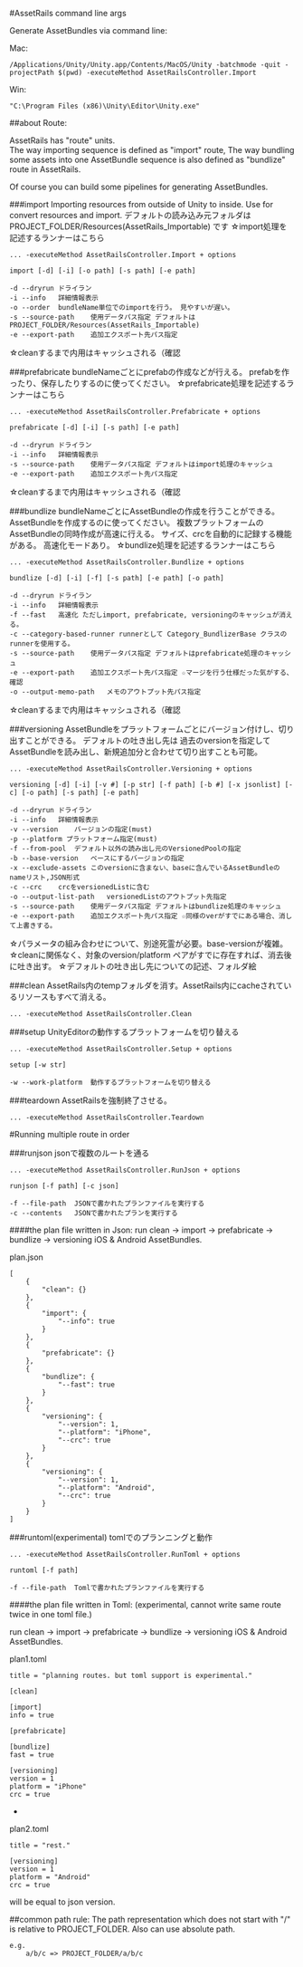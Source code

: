 #AssetRails command line args


Generate AssetBundles via command line:

Mac:

	/Applications/Unity/Unity.app/Contents/MacOS/Unity -batchmode -quit -projectPath $(pwd) -executeMethod AssetRailsController.Import

Win:

	"C:\Program Files (x86)\Unity\Editor\Unity.exe"


##about Route:

AssetRails has "route" units.  
The way importing sequence is defined as "import" route,
The way bundling some assets into one AssetBundle sequence is also defined as "bundlize" route in AssetRails.  

Of course you can build some pipelines for generating AssetBundles.




###import
Importing resources from outside of Unity to inside.
Use for convert resources and import.
デフォルトの読み込み元フォルダは PROJECT_FOLDER/Resources(AssetRails_Importable) です
☆import処理を記述するランナーはこちら


	... -executeMethod AssetRailsController.Import + options

	import [-d] [-i] [-o path] [-s path] [-e path]

	-d --dryrun	ドライラン
	-i --info	詳細情報表示
	-o --order	bundleName単位でのimportを行う。 見やすいが遅い。
	-s --source-path	使用データパス指定 デフォルトは PROJECT_FOLDER/Resources(AssetRails_Importable)
	-e --export-path	追加エクスポート先パス指定


☆cleanするまで内用はキャッシュされる（確認


###prefabricate
bundleNameごとにprefabの作成などが行える。
prefabを作ったり、保存したりするのに使ってください。
☆prefabricate処理を記述するランナーはこちら

	... -executeMethod AssetRailsController.Prefabricate + options

	prefabricate [-d] [-i] [-s path] [-e path]

	-d --dryrun	ドライラン
	-i --info	詳細情報表示
	-s --source-path	使用データパス指定 デフォルトはimport処理のキャッシュ
	-e --export-path	追加エクスポート先パス指定


☆cleanするまで内用はキャッシュされる（確認

###bundlize
bundleNameごとにAssetBundleの作成を行うことができる。
AssetBundleを作成するのに使ってください。
複数プラットフォームのAssetBundleの同時作成が高速に行える。
サイズ、crcを自動的に記録する機能がある。
高速化モードあり。
☆bundlize処理を記述するランナーはこちら

	... -executeMethod AssetRailsController.Bundlize + options

	bundlize [-d] [-i] [-f] [-s path] [-e path] [-o path]

	-d --dryrun	ドライラン
	-i --info	詳細情報表示
	-f --fast	高速化 ただしimport, prefabricate, versioningのキャッシュが消える。
	-c --category-based-runner runnerとして Category_BundlizerBase クラスのrunnerを使用する。
	-s --source-path	使用データパス指定 デフォルトはprefabricate処理のキャッシュ
	-e --export-path	追加エクスポート先パス指定 ☆マージを行う仕様だった気がする、確認
	-o --output-memo-path	メモのアウトプット先パス指定

☆cleanするまで内用はキャッシュされる（確認

###versioning
AssetBundleをプラットフォームごとにバージョン付けし、切り出すことができる。
デフォルトの吐き出し先は
過去のversionを指定してAssetBundleを読み出し、新規追加分と合わせて切り出すことも可能。

	... -executeMethod AssetRailsController.Versioning + options

	versioning [-d] [-i] [-v #] [-p str] [-f path] [-b #] [-x jsonlist] [-c] [-o path] [-s path] [-e path]

	-d --dryrun	ドライラン
	-i --info	詳細情報表示
	-v --version	バージョンの指定(must)
	-p --platform プラットフォーム指定(must)
	-f --from-pool	デフォルト以外の読み出し元のVersionedPoolの指定
	-b --base-version	ベースにするバージョンの指定
	-x --exclude-assets	このversionに含まない、baseに含んでいるAssetBundleのnameリスト,JSON形式
	-c --crc	crcをversionedListに含む
	-o --output-list-path	versionedListのアウトプット先指定
	-s --source-path	使用データパス指定 デフォルトはbundlize処理のキャッシュ
	-e --export-path	追加エクスポート先パス指定 ☆同様のverがすでにある場合、消して上書きする。

☆パラメータの組み合わせについて、別途死霊が必要。base-versionが複雑。
☆cleanに関係なく、対象のversion/platform ペアがすでに存在すれば、消去後に吐き出す。
☆デフォルトの吐き出し先についての記述、フォルダ絵


###clean
AssetRails内のtempフォルダを消す。AssetRails内にcacheされているリソースもすべて消える。

	... -executeMethod AssetRailsController.Clean


###setup
UnityEditorの動作するプラットフォームを切り替える

	... -executeMethod AssetRailsController.Setup + options

	setup [-w str]

	-w --work-platform	動作するプラットフォームを切り替える

###teardown
AssetRailsを強制終了させる。

	... -executeMethod AssetRailsController.Teardown


#Running multiple route in order

###runjson
jsonで複数のルートを通る

	... -executeMethod AssetRailsController.RunJson + options

	runjson [-f path] [-c json]

	-f --file-path	JSONで書かれたプランファイルを実行する
	-c --contents	JSONで書かれたプランを実行する

####the plan file written in Json:
run clean -> import -> prefabricate -> bundlize -> versioning iOS & Android AssetBundles.

plan.json

```
[
    {
        "clean": {}
    },
    {
        "import": {
            "--info": true
        }
    },
    {
        "prefabricate": {}
    },
    {
        "bundlize": {
            "--fast": true
        }
    },
    {
        "versioning": {
            "--version": 1,
            "--platform": "iPhone",
            "--crc": true
        }
    },
    {
        "versioning": {
            "--version": 1,
            "--platform": "Android",
            "--crc": true
        }
    }
]
```


###runtoml(experimental)
tomlでのプランニングと動作

	... -executeMethod AssetRailsController.RunToml + options

	runtoml [-f path]

	-f --file-path	Tomlで書かれたプランファイルを実行する



####the plan file written in Toml: (experimental, cannot write same route twice in one toml file.)

run clean -> import -> prefabricate -> bundlize -> versioning iOS & Android AssetBundles.

plan1.toml

```
title = "planning routes. but toml support is experimental."

[clean]

[import]
info = true

[prefabricate]

[bundlize]
fast = true

[versioning]
version = 1
platform = "iPhone"
crc = true
```

+

plan2.toml

```
title = "rest."

[versioning]
version = 1
platform = "Android"
crc = true
```

will be equal to json version.


##common path rule:
The path representation which does not start with "/" is relative to PROJECT_FOLDER.
Also can use absolute path.

	e.g.
		a/b/c => PROJECT_FOLDER/a/b/c
